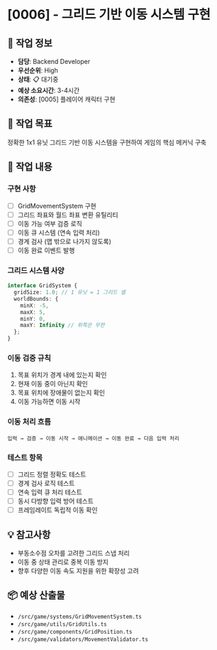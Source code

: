 # [0006] - 그리드 기반 이동 시스템 구현

## 📅 작업 정보
- **담당**: Backend Developer
- **우선순위**: High
- **상태**: 📋 대기중
- **예상 소요시간**: 3-4시간
- **의존성**: [0005] 플레이어 캐릭터 구현

## 🎯 작업 목표
정확한 1x1 유닛 그리드 기반 이동 시스템을 구현하여 게임의 핵심 메커닉 구축

## 📝 작업 내용
### 구현 사항
- [ ] GridMovementSystem 구현
- [ ] 그리드 좌표와 월드 좌표 변환 유틸리티
- [ ] 이동 가능 여부 검증 로직
- [ ] 이동 큐 시스템 (연속 입력 처리)
- [ ] 경계 검사 (맵 밖으로 나가지 않도록)
- [ ] 이동 완료 이벤트 발행

### 그리드 시스템 사양
```typescript
interface GridSystem {
  gridSize: 1.0; // 1 유닛 = 1 그리드 셀
  worldBounds: {
    minX: -5,
    maxX: 5,
    minY: 0,
    maxY: Infinity // 위쪽은 무한
  };
}
```

### 이동 검증 규칙
1. 목표 위치가 경계 내에 있는지 확인
2. 현재 이동 중이 아닌지 확인
3. 목표 위치에 장애물이 없는지 확인
4. 이동 가능하면 이동 시작

### 이동 처리 흐름
```
입력 → 검증 → 이동 시작 → 애니메이션 → 이동 완료 → 다음 입력 처리
```

### 테스트 항목
- [ ] 그리드 정렬 정확도 테스트
- [ ] 경계 검사 로직 테스트
- [ ] 연속 입력 큐 처리 테스트
- [ ] 동시 다방향 입력 방어 테스트
- [ ] 프레임레이트 독립적 이동 확인

## 💡 참고사항
- 부동소수점 오차를 고려한 그리드 스냅 처리
- 이동 중 상태 관리로 중복 이동 방지
- 향후 다양한 이동 속도 지원을 위한 확장성 고려

## 📦 예상 산출물
- `/src/game/systems/GridMovementSystem.ts`
- `/src/game/utils/GridUtils.ts`
- `/src/game/components/GridPosition.ts`
- `/src/game/validators/MovementValidator.ts`